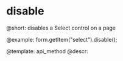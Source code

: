disable
=============

@short: disables a Select control on a page





@example:
form.getItem("select").disable();


@template: api_method
@descr:


